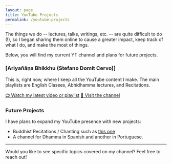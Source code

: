 ```yaml
---
layout: page
title: YouTube Projects
permalink: /youtube-projects
---
```


The things we do -- lectures, talks, writings, etc. -- are quite difficult to do (!), so I began sharing them online to cause a greater impact, keep track of what I do, and make the most of things. 

Below, you will find my current YT channel and plans for future projects.

### [Ariyañāṇa Bhikkhu (Stefano Domit Cervo)]

This is, right now, where I keep all the YouTube content I make. The main playlists are English Clasees, Abhidhamma lectures, and Recitations. 

<a href="[[Insert link to a video or playlist](https://youtube.com/playlist?list=PLXMGw7BI8gLVn_DKTX82nQ2Q0uWdUJpLT&feature=shared)]" target="_blank">📺 Watch my latest video or playlist</a>
<a href="[[Insert channel link](https://youtube.com/@anb_sdc?feature=shared)]" target="_blank">🔗 Visit the channel</a>

### Future Projects
I have plans to expand my YouTube presence with new projects:
- Buddhist Recitations / Chanting such as [this one](https://youtube.com/playlist?list=PLXMGw7BI8gLWOvfpN_v_B9NaC6iJ5Zok8&feature=shared)
- A channel for Dhamma in Spanish and another in Portuguese.

---

Would you like to see specific topics covered on my channel? Feel free to reach out!


